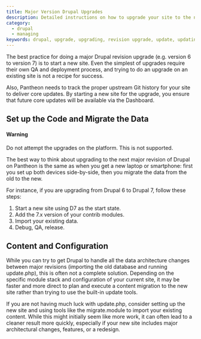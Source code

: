 ```yaml
---
title: Major Version Drupal Upgrades
description: Detailed instructions on how to upgrade your site to the next major version of Drupal.
category:
  - drupal
  - managing
keywords: drupal, upgrade, upgrading, revision upgrade, update, updating
---
```

The best practice for doing a major Drupal revision upgrade (e.g. version 6 to version 7) is to start a new site. Even the simplest of upgrades require their own QA and deployment process, and trying to do an upgrade on an existing site is not a recipe for success.

Also, Pantheon needs to track the proper upstream Git history for your site to deliver core updates. By starting a new site for the upgrade, you ensure that future core updates will be available via the Dashboard.

## Set up the Code and Migrate the Data
<div class="alert alert-danger" role="alert">
<h4>Warning</h4>
Do not attempt the upgrades on the platform. This is not supported.</div>

The best way to think about upgrading to the next major revision of Drupal on Pantheon is the same as when you get a new laptop or smartphone: first you set up both devices side-by-side, then you migrate the data from the old to the new.

For instance, if you are upgrading from Drupal 6 to Drupal 7, follow these steps:

1. Start a new site using D7 as the start state.
2. Add the 7.x version of your contrib modules.
3. Import your existing data.
4. Debug, QA, release.

## Content and Configuration

While you can try to get Drupal to handle all the data architecture changes between major revisions (importing the old database and running update.php), this is often not a complete solution. Depending on the specific module stack and configuration of your current site, it may be faster and more direct to plan and execute a content migration to the new site rather than trying to use the built-in update tools.

If you are not having much luck with update.php, consider setting up the new site and using tools like the migrate.module to import your existing content. While this might initially seem like more work, it can often lead to a cleaner result more quickly, especially if your new site includes major architectural changes, features, or a redesign.
